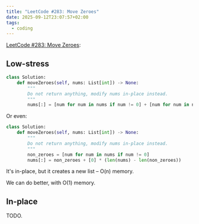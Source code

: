 ```yaml
---
title: "LeetCode #283: Move Zeroes"
date: 2025-09-12T23:07:57+02:00
tags:
  - coding
---
```


[LeetCode #283: Move Zeroes](https://leetcode.com/problems/move-zeroes/):

## Low-stress

```python
class Solution:
    def moveZeroes(self, nums: List[int]) -> None:
        """
        Do not return anything, modify nums in-place instead.
        """
        nums[:] = [num for num in nums if num != 0] + [num for num in nums if num == 0]
```

Or even:

```python
class Solution:
    def moveZeroes(self, nums: List[int]) -> None:
        """
        Do not return anything, modify nums in-place instead.
        """
        non_zeroes = [num for num in nums if num != 0]
        nums[:] = non_zeroes + [0] * (len(nums) - len(non_zeroes))
```

It's in-place, but it creates a new list – O(n) memory.

We can do better, with O(1) memory.

## In-place

TODO.
